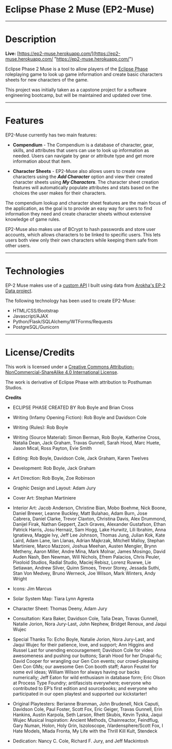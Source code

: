 # Eclipse Phase 2 Muse (EP2-Muse) #

----------
# Description #

**Live:** [https://ep2-muse.herokuapp.com/](https://ep2-muse.herokuapp.com/ "https://ep2-muse.herokuapp.com/")

Eclipse Phase 2 Muse is a tool to allow players of the [Eclipse Phase](https://eclipsephase.com/ "Eclipse Phase") roleplaying game to look up game information and create basic characters sheets for new characters of the game.

This project was initially taken as a capstone project for a software engineering bootcamp, but will be maintained and updated over time.

----------
# Features #

EP2-Muse currently has two main features: 

- **Compendium** - The Compendium is a database of character, gear, skills, and attributes that users can use to look up information as needed. Users can navigate by gear or attribute type and get more information about that item.

- **Character Sheets** - EP2-Muse also allows users to create new characters using the ***Add Character*** option and view their created character sheets using ***My Characters***. The character sheet creation features will automatically populate attributes and stats based on the choices the user makes for their characters.

The compendium lookup and character sheet features are the main focus of the application, as the goal is to provide an easy way for users to find information they need and create character sheets without extensive knowledge of game rules.

EP2-Muse also makes use of BCrypt to hash passwords and store user accounts, which allows characters to be linked to specific users. This lets users both view only their own characters while keeping them safe from other users.

----------
# Technologies #

EP-2 Muse makes use of a [custom API](https://ep2-data-api.herokuapp.com/ "custom API") I built using data from [Arokha's EP-2 Data project](https://github.com/Arokha/EP2-Data "Arokha's EP-2 Data project").

The following technology has been used to create EP2-Muse:

- HTML/CSS/Bootstrap
- Javascript/AJAX
- Python/Flask/SQLAlchemy/WTForms/Requests
- PostgreSQL/Gunicorn

----------
# License/Credits #

This work is licensed under a [Creative Commons Attribution-NonCommercial-ShareAlike 4.0 International License](http://creativecommons.org/licenses/by-nc-sa/4.0/).

The work is derivative of Eclipse Phase with attribution to Posthuman Studios.

**Credits**

- ECLIPSE PHASE CREATED BY Rob Boyle and Brian Cross

- Writing (Infamy Opening Fiction): Rob Boyle and Davidson Cole
- Writing (Rules): Rob Boyle
- Writing (Source Material): Simon Berman, Rob Boyle, Katherine Cross, Natalia Dean, Jack Graham, Travas Gunnell, Sarah Hood, Marc Huete, Jason Mical, Ross Payton, Evie Smith
- Editing: Rob Boyle, Davidson Cole, Jack Graham, Karen Twelves
- Development: Rob Boyle, Jack Graham
- Art Direction: Rob Boyle, Zoe Robinson
- Graphic Design and Layout: Adam Jury
- Cover Art: Stephan Martiniere
- Interior Art: Jacob Anderson, Christine Bian, Mobo Boehme, Nick Boone, Daniel Brewer, Leanne Buckley, Matt Bulahao, Adam Burn, Jose Cabrera, Daniel Clarke, Trevor Claxton, Christina Davis, Alex Drummond, Danijel Firak, Nathan Geppert, Zach Graves, Alexander Gustafson, Ethan Patrick Harris, Josu Hernaiz, Sam Hogg, Lake Hurwitz, Lili Ibrahim, Anna Ignatieva, Maggie Ivy, Jeff Lee Johnson, Thomas Jung, Julian Kok, Kate Laird, Adam Lane, Ian Llanas, Adrian Majkrzak, Mitchell Malloy, Stephan Martiniere, Marco Mazzoni, Joshua Meehan, Austen Mengler, Brynn Metheny, Aaron Miller, Andre Mina, Mark Molnar, James Mosingo, David Auden Nash, Ben Newman, Will Nichols, Efrem Palacios, Chris Peuler, Pixoloid Studios, Radial Studio, Maciej Rebisz, Lorenz Ruwwe, Lie Setiawan, Andrew Silver, Quinn Simoes, Trevor Storey, Jessada Suthi, Stan Von Medvey, Bruno Werneck, Joe Wilson, Mark Winters, Andy Wright
- Icons: Jim Marcus
- Solar System Map: Tiara Lynn Agresta
- Character Sheet: Thomas Deeny, Adam Jury
- Consultation: Kara Baker, Davidson Cole, Talia Dean, Travas Gunnell, Natalie Jorion, Nora Jury-Last, John Nephew, Bridget Renoux, and Jaqui Wujec
- Special Thanks To: Echo Boyle, Natalie Jorion, Nora Jury-Last, and Jaqui Wujec for their patience, love, and support; Ann Higgins and Russel Last for unending encouragement; Davidson Cole for video awesomeness and pushing our buttons; Sarah Hood for her Drupal-fu; David Cooper for wrangling our Gen Con events; our crowd-pleasing Gen Con GMs; our awesome Gen Con booth staff; Aaron Feustel for some evil ideas; William Wilson for always having our backs numerically; Jeff Eaton for wild enthusiasm in database form; Eric Olson at Process Type Foundry; antifascists everywhere; everyone who contributed to EP’s first edition and sourcebooks; and everyone who participated in our open playtest and supported our kickstarter!
- Original Playtesters: Berianne Bramman, John Brudenell, Nick Caputi, Davidson Cole, Paul Foster, Scott Fox, Eric Geiger, Travas Gunnell, Erin Hankins, Austin Karpola, Seth Larson, Rhett Skubis, Kevin Tyska, Jaqui Wujec
Musical Inspiration: Ancient Methods, Chainreactor, Feindflug, Gary Numan, Holon, Holy Grin, Iszoloscope, iVardensphere/Scott Fox, I Hate Models, Mlada Fronta, My Life with the Thrill Kill Kult, Stendeck
- Dedication: Nancy C. Cole, Richard F. Jury, and Jeff Mackintosh

